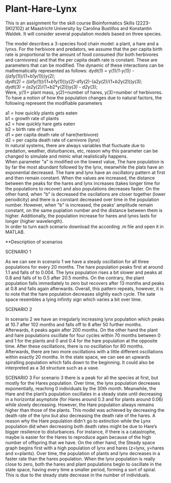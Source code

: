 # Plant-Hare-Lynx
This is an assignment for the skill course Bioinformatics Skills (2223-SKI2102) at Maastricht University by Carolina Bustillos and Konstantin Waldek.
It will consider several population models based on three species.


The model describes a 3-species food chain model: a plant, a hare and a lynxs. For the herbivore and predators, we assume that the per capita birth rate is proportional to the amount of food consumed (for both herbivores and carnivores) and that the per capita death rate is constant. These are parameters that can be modified. The dynamic of these interactions can be mathematically represented as follows: 
dydt(1) = y(1)*(1-y(1)) - ((a1*y(1))/(1+b1*y(1)))*y(2); \
dydt(2) = ((a1*y(1))/(1+b1*y(1)))*y(2)-d1*y(2)-(a2*y(2)/(1+b2*y(2)))*y(3); \
dydt(3) = (a2*y(2)/(1+b2*y(2)))*y(3) - d2*y(3); \
Were, y(1)= plant mass, y(2)=number of hares, y(3)=number of herbivores. To have a notion of how the population changes due to natural factors, the following represent the modifiable parameters

a1 = how quickly plants gets eaten\
b1 = growth rate of plants\
a2 = how quickly hare gets eaten\
b2 = birth rate of hares\
d1 = per capita death rate of hare(herbivore)\
d2 = per capita death rate of carnivore (lynx)\
In natural systems, there are always variables that fluctuate due to predation, weather, disturbances, etc, reason why this parameter can be changed to simulate and mimic what realistically happens.\
When parameter "a" is modified on the lowest value, The hare population is by far the most abundant followed by the lynx, meanwhile the plats have an exponential decreased. The hare and lynx have an oscillatory pattern at first and then remain constant. When the values are increased, the distance between the peaks for the hares and lynx increases (takes longer time for the populations to recover) and also populations decreases faster. On the other hand, when "b" is decreased the oscilations are closer together (lower periodicity) and there is a constant decreased over time in the population number. However, when "b" is increased, the peaks' amplitude remain constant, on the same puplation number and the distance between them is higher. Additionally, the population increase for hares and lynxs lasts for longer (higher wavelength).\
In order to turn each scenario download the according .m file and open it in MATLAB.

**Description of scenarios

SCENARIO 1

As we can see in scenario 1 we have a steady oscillation for all three populations for every 20 months. The hare population peaks first at around 1.1 and falls of to 0.004. The lynx population rises a bit slower and peaks at 0.8 and falls of to 0.5 after 20.5 months. On the contrary, the plant population falls immediately to zero but recovers after 13 months and peaks at 0.8 and falls again afterwards. Overall, this pattern repeats, however, it is to note that the hare population decreases slightly each cycle.
The sate space resembles a lying infinity sign which varies a bit over time.


SCENARIO 2

In scenario 2 we have an irregularly increasing lynx population which peaks at 10.7 after 102 months and falls off to 8 after 50 further months. Afterwards, it peaks again after 200 months. On the other hand the plant and hare populations oscillate for four cycles within 70 months between 0 and 1 for the plants and 0 and 0.4 for the hare population at the opposite time. After these oscillations, there is no oscillation for 80 months. Afterwards, there are two more oscillations with a little different oscillations within exactly 20 months.
In the state space, we can see an upwards spiralling population which falls down to the beginning. It could also be interpreted as a 3d structure such as a vase.



SCENARIO 3
For scenario 3 there is a peak for all the species at first, but mostly for the Hares population. Over time, the lynx population decreases exponentially, reaching 0 individuals by the 30th month. Meanwhile, the Hare and the plant’s population oscillates in a steady state until decreasing in a horizontal asymptote (for Hares around 0.3 and for plants around 0.06) while slowly decreasing. However, the Hare population always remains higher than those of the plants. This model was achieved by decreasing the death rate of the lynx but also decreasing the death rate of the hares. A reason why the Hare population didn't go to extinction while the Lynx population did when decreasing both death rates might be due to Hare’s bigger resilience to disturbances. For instance, if there is a catastrophe, maybe is easier for the Hares to reproduce again because of the high number of offspring that we have. On the other hand, the Steady space graph begins first with a high population of lynx and hares (z=lynx, y=hares and x=plants). Over time, the population of plants and lynx decreases in a faster rate than the hares population. When the lynx population is really close to zero, both the hares and plant populations begin to oscillate in the state space, having every time a smaller period, forming a sort of spiral. This is due to the steady state decrease in the number of individuals.


